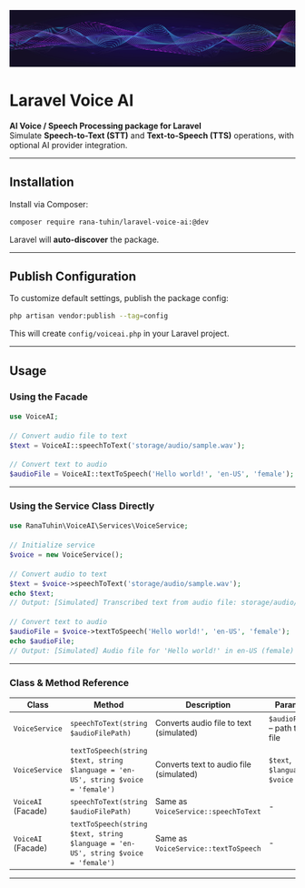 <p align="center">
  <img src="https://github.com/ranatuhin2/laravel-voice-ai/blob/main/resources/icon.png" width="850" height="100" alt="Laravel Voice AI">
</p>

# Laravel Voice AI

**AI Voice / Speech Processing package for Laravel**  
Simulate **Speech-to-Text (STT)** and **Text-to-Speech (TTS)** operations, with optional AI provider integration.

---

## Installation

Install via Composer:

```bash
composer require rana-tuhin/laravel-voice-ai:@dev
```

Laravel will **auto-discover** the package.

---

## Publish Configuration

To customize default settings, publish the package config:

```bash
php artisan vendor:publish --tag=config
```

This will create `config/voiceai.php` in your Laravel project.

---

## Usage

### **Using the Facade**

```php
use VoiceAI;

// Convert audio file to text
$text = VoiceAI::speechToText('storage/audio/sample.wav');

// Convert text to audio
$audioFile = VoiceAI::textToSpeech('Hello world!', 'en-US', 'female');
```

---

### **Using the Service Class Directly**

```php
use RanaTuhin\VoiceAI\Services\VoiceService;

// Initialize service
$voice = new VoiceService();

// Convert audio to text
$text = $voice->speechToText('storage/audio/sample.wav');
echo $text; 
// Output: [Simulated] Transcribed text from audio file: storage/audio/sample.wav

// Convert text to audio
$audioFile = $voice->textToSpeech('Hello world!', 'en-US', 'female');
echo $audioFile; 
// Output: [Simulated] Audio file for 'Hello world!' in en-US (female)
```

---

### **Class & Method Reference**

| Class | Method | Description | Parameters | Returns |
|-------|--------|-------------|------------|---------|
| `VoiceService` | `speechToText(string $audioFilePath)` | Converts audio file to text (simulated) | `$audioFilePath` – path to audio file | `string` |
| `VoiceService` | `textToSpeech(string $text, string $language = 'en-US', string $voice = 'female')` | Converts text to audio file (simulated) | `$text`, `$language`, `$voice` | `string` |
| `VoiceAI` (Facade) | `speechToText(string $audioFilePath)` | Same as `VoiceService::speechToText` | - | `string` |
| `VoiceAI` (Facade) | `textToSpeech(string $text, string $language = 'en-US', string $voice = 'female')` | Same as `VoiceService::textToSpeech` | - | `string` |

---
